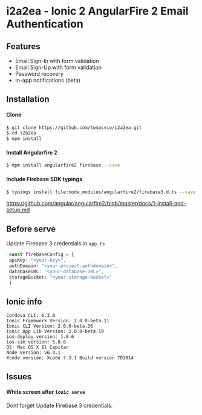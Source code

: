 # i2a2ea - Ionic 2 AngularFire 2 Email Authentication
## Features
* Email Sign-In with form validation
* Email Sign-Up with form validation
* Password recovery
* In-app notifications (beta)

## Installation
#### Clone
```sh
$ git clone https://github.com/tomasvio/i2a2ea.git
$ cd i2a2ea
$ npm install
```
#### Install Angularfire 2
```sh
$ npm install angularfire2 firebase --save
```
#### Include Firebase SDK typings
```sh
$ typings install file:node_modules/angularfire2/firebase3.d.ts --save --global && typings install
```

https://github.com/angular/angularfire2/blob/master/docs/1-install-and-setup.md

## Before serve
Update Firebase 3 credentials in ```app.ts```
```ts
 const firebaseConfig = {
 apiKey: "<your-key>",
 authDomain: "<your-project-authdomain>",
 databaseURL: "<your-database-URL>",
 storageBucket: "<your-storage-bucket>"
 }
```

## Ionic info
```
Cordova CLI: 6.3.0
Ionic Framework Version: 2.0.0-beta.11
Ionic CLI Version: 2.0.0-beta.36
Ionic App Lib Version: 2.0.0-beta.19
ios-deploy version: 1.8.6
ios-sim version: 5.0.8
OS: Mac OS X El Capitan
Node Version: v6.3.1
Xcode version: Xcode 7.3.1 Build version 7D1014
```
## Issues
#### White screen after ```ionic serve```
Dont forget Update Firebase 3 credentials.
